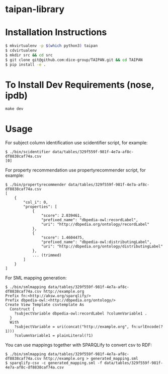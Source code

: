 # taipan-library

# Installation Instructions
```bash
$ mkvirtualenv -p $(which python3) taipan
$ cdvirtualenv
$ mkdir src && cd src
$ git clone git@github.com:dice-group/TAIPAN.git && cd TAIPAN
$ pip install -e .
```

# To Install Dev Requirements (nose, ipdb)
```
make dev
```

# Usage
For subject column identification use scidentifier script, for example:
```
$ ./bin/scidentifier data/tables/329f559f-981f-4e7a-af8c-df8838caf74a.csv
[0]
```
For property recommendation use propertyrecommender script, for example:
```
$ ./bin/propertyrecommender data/tables/329f559f-981f-4e7a-af8c-df8838caf74a.csv
[
    {
        "col_i": 0,
        "properties": [
            {
                "score": 2.039461,
                "prefixed_name": "dbpedia-owl:recordLabel",
                "uri": "http://dbpedia.org/ontology/recordLabel"
            },
            {
                "score": 1.4604475,
                "prefixed_name": "dbpedia-owl:distributingLabel",
                "uri": "http://dbpedia.org/ontology/distributingLabel"
            },
            ... (trimmed)
        ]
    }
]
```
For SML mapping generation:
```
$ ./bin/smlmapping data/tables/329f559f-981f-4e7a-af8c-df8838caf74a.csv http://example.org
Prefix fn:<http://aksw.org/sparqlify/>
Prefix dbpedia-owl:<http://dbpedia.org/ontology/>
Create View Template csvtemplate As
  Construct {
    ?subjectVariable dbpedia-owl:recordLabel ?columnVariable1 .
  }
  With
    ?subjectVariable = uri(concat("http://example.org", fn:urlEncode(?1)))
    ?columnVariable1 = plainLiteral(?1)
```
You can use mappings together with SPARQLify to convert csv to RDF:
```
$ ./bin/smlmapping data/tables/329f559f-981f-4e7a-af8c-df8838caf74a.csv http://example.org > generated_mapping.sml
$ sparqlify-csv -c generated_mapping.sml -f data/tables/329f559f-981f-4e7a-af8c-df8838caf74a.csv
```
